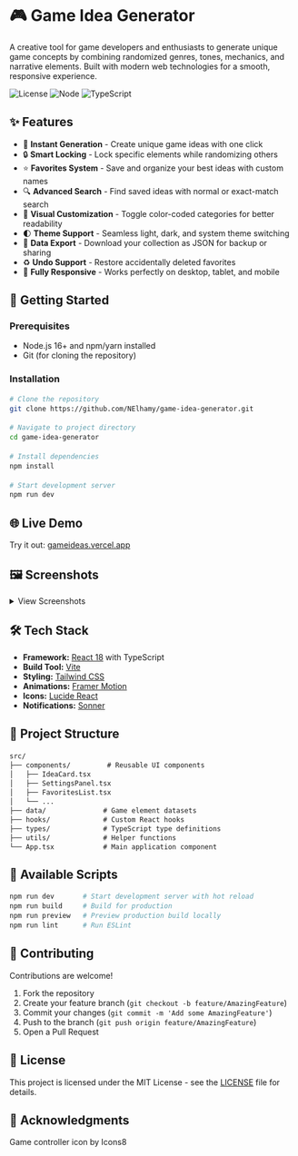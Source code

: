 # 🎮 Game Idea Generator

A creative tool for game developers and enthusiasts to generate unique game concepts by combining randomized genres, tones, mechanics, and narrative elements. Built with modern web technologies for a smooth, responsive experience.

![License](https://img.shields.io/badge/license-MIT-blue.svg)
![Node](https://img.shields.io/badge/node-%3E%3D16-green)
![TypeScript](https://img.shields.io/badge/TypeScript-5.0-blue)

## ✨ Features

- 🎲 **Instant Generation** - Create unique game ideas with one click
- 🔒 **Smart Locking** - Lock specific elements while randomizing others
- ⭐ **Favorites System** - Save and organize your best ideas with custom names
- 🔍 **Advanced Search** - Find saved ideas with normal or exact-match search
- 🎨 **Visual Customization** - Toggle color-coded categories for better readability
- 🌓 **Theme Support** - Seamless light, dark, and system theme switching
- 💾 **Data Export** - Download your collection as JSON for backup or sharing
- ♻️ **Undo Support** - Restore accidentally deleted favorites
- 📱 **Fully Responsive** - Works perfectly on desktop, tablet, and mobile

## 🚀 Getting Started

### Prerequisites

- Node.js 16+ and npm/yarn installed
- Git (for cloning the repository)

### Installation

```bash
# Clone the repository
git clone https://github.com/NElhamy/game-idea-generator.git

# Navigate to project directory
cd game-idea-generator

# Install dependencies
npm install

# Start development server
npm run dev
```

## 🌐 Live Demo

Try it out: [gameideas.vercel.app](https://gameideas.vercel.app)

## 🖼️ Screenshots

<details>
<summary>View Screenshots</summary>

🌙 Idea Generator (Dark Mode)
![Generator Dark Mode](./public/screenshots/generator-dark.png)

⭐ Favorites Section with Search & Color
![Favorites Section](./public/screenshots/favorites-section.png)

⚙️ Settings Panel
![Settings Panel](./public/screenshots/settings-panel.png)

</details>

## 🛠️ Tech Stack

- **Framework:** [React 18](https://reactjs.org/) with TypeScript
- **Build Tool:** [Vite](https://vitejs.dev/)
- **Styling:** [Tailwind CSS](https://tailwindcss.com/)
- **Animations:** [Framer Motion](https://www.framer.com/motion/)
- **Icons:** [Lucide React](https://lucide.dev/)
- **Notifications:** [Sonner](https://sonner.emilkowal.ski/)

## 📁 Project Structure

```
src/
├── components/         # Reusable UI components
│   ├── IdeaCard.tsx
│   ├── SettingsPanel.tsx
│   ├── FavoritesList.tsx
│   └── ...
├── data/              # Game element datasets
├── hooks/             # Custom React hooks
├── types/             # TypeScript type definitions
├── utils/             # Helper functions
└── App.tsx            # Main application component
```

## 🔧 Available Scripts

```bash
npm run dev       # Start development server with hot reload
npm run build     # Build for production
npm run preview   # Preview production build locally
npm run lint      # Run ESLint
```

## 🤝 Contributing

Contributions are welcome!

1. Fork the repository
2. Create your feature branch (`git checkout -b feature/AmazingFeature`)
3. Commit your changes (`git commit -m 'Add some AmazingFeature'`)
4. Push to the branch (`git push origin feature/AmazingFeature`)
5. Open a Pull Request

## 📄 License

This project is licensed under the MIT License - see the [LICENSE](LICENSE) file for details.

## 🙏 Acknowledgments

Game controller icon by Icons8
